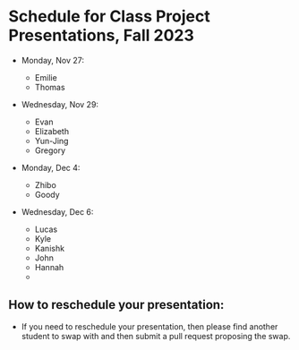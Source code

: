 # Schedule for Class Project Presentations, Fall 2023

- Monday, Nov 27:
   - Emilie
   - Thomas

- Wednesday, Nov 29:
  - Evan
  - Elizabeth
  - Yun-Jing
  - Gregory

- Monday, Dec 4:
  - Zhibo
  - Goody

- Wednesday, Dec 6:
  - Lucas
  - Kyle
  - Kanishk
  - John
  - Hannah
  - 
## How to reschedule your presentation:
- If you need to reschedule your presentation, then please find another student to swap with and then submit a pull request proposing the swap.
